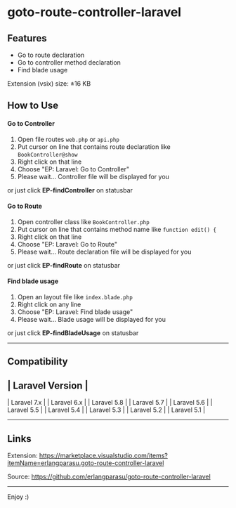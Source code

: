 # goto-route-controller-laravel

## Features

- Go to route declaration
- Go to controller method declaration
- Find blade usage

Extension (vsix) size: &plusmn;16 KB

## How to Use

#### Go to Controller
1. Open file routes `web.php` or `api.php`
2. Put cursor on line that contains route declaration like `BookController@show`
3. Right click on that line
4. Choose "EP: Laravel: Go to Controller"
5. Please wait... Controller file will be displayed for you

or just click **EP-findController** on statusbar

#### Go to Route
1. Open controller class like `BookController.php`
2. Put cursor on line that contains method name like `function edit() {`
3. Right click on that line
4. Choose "EP: Laravel: Go to Route"
5. Please wait... Route declaration file will be displayed for you

or just click **EP-findRoute** on statusbar

#### Find blade usage
1. Open an layout file like `index.blade.php`
2. Right click on any line
3. Choose "EP: Laravel: Find blade usage"
4. Please wait... Blade usage will be displayed for you

or just click **EP-findBladeUsage** on statusbar

-----------------------------------------------------------------------------------------------------------

## Compatibility

| Laravel Version |
-------------------
| Laravel 7.x |
| Laravel 6.x |
| Laravel 5.8 |
| Laravel 5.7 |
| Laravel 5.6 |
| Laravel 5.5 |
| Laravel 5.4 |
| Laravel 5.3 |
| Laravel 5.2 |
| Laravel 5.1 |

-----------------------------------------------------------------------------------------------------------

## Links

Extension:
https://marketplace.visualstudio.com/items?itemName=erlangparasu.goto-route-controller-laravel

Source:
https://github.com/erlangparasu/goto-route-controller-laravel

-----------------------------------------------------------------------------------------------------------

Enjoy :)
